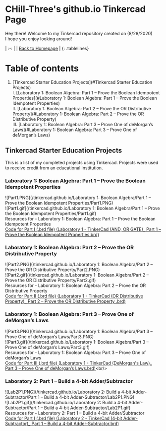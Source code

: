 <!-- Quick Notes -->
<!-- 1). To break lines: do two spaces after the line or do <br/> -->

<!-- Title -->
# CHill-Three's github.io Tinkercad Page
Hey there! Welcome to my Tinkercad repository created on (8/28/2020)<br/>
I hope you enjoy looking around!<br/>
<!-- Table of Contents (TITLES) -->

<!-- Home Button (Home) -->
<style>
.tablelines table, .tablelines td, .tablelines th {
        border: 2px solid black;
        }
</style>
| :-: |
| [Back to Homepage](https://chill-three.github.io/) |
{: .tablelines}

# Table of contents
1. [Tinkercad Starter Education Projects](#Tinkercad Starter Education Projects)<br/>
  I. [Laboratory 1: Boolean Algebra: Part 1 – Prove the Boolean Idempotent Properties](#Laboratory 1: Boolean Algebra: Part 1 – Prove the Boolean Idempotent Properties)<br/>
  II. [Laboratory 1: Boolean Algebra: Part 2 – Prove the OR Distributive Property](#Laboratory 1: Boolean Algebra: Part 2 – Prove the OR Distributive Property)<br/>
  III. [Laboratory 1: Boolean Algebra: Part 3 – Prove One of deMorgan’s Laws](#Laboratory 1: Boolean Algebra: Part 3 – Prove One of deMorgan’s Laws)<br/>
<!-- Table of Contents (BODY) -->

<!-- Tinkercad -->
## Tinkercad Starter Education Projects <a name="Tinkercad Starter Education Projects"></a>
This is a list of my completed projects using Tinkercad. Projects were used to receive credit from an educational institution.

<!-- Laboratory 1: Boolean Algebra: Part 1 – Prove the Boolean Idempotent Properties (SUB-PARA) -->
### Laboratory 1: Boolean Algebra: Part 1 – Prove the Boolean Idempotent Properties <a name="Laboratory 1: Boolean Algebra: Part 1 – Prove the Boolean Idempotent Properties"></a>
![Part1.PNG](/tinkercad.github.io/Laboratory 1: Boolean Algebra/Part 1 – Prove the Boolean Idempotent Properties/Part1.PNG)<br/>
![Part1.gif](/tinkercad.github.io/Laboratory 1: Boolean Algebra/Part 1 – Prove the Boolean Idempotent Properties/Part1.gif)<br/>
Resources for - Laboratory 1: Boolean Algebra: Part 1 – Prove the Boolean Idempotent Properties<br/>
[Code for Part I (.brd file) (Laboratory 1 - TinkerCad (AND, OR GATE)_ Part 1 – Prove the Boolean Idempotent Properties.brd)](https://github.com/CHill-Three/tinkercad.github.io/blob/master/Laboratory%201:%20Boolean%20Algebra/Part%201%20%E2%80%93%20Prove%20the%20Boolean%20Idempotent%20Properties/Laboratory%201%20-%20TinkerCad%20(AND%2C%20OR%20GATE)_%20Part%201%20%E2%80%93%20Prove%20the%20Boolean%20Idempotent%20Properties.brd)<br/>

<!-- Laboratory 1: Boolean Algebra: Part 2 – Prove the OR Distributive Property (SUB-PARA) -->
### Laboratory 1: Boolean Algebra: Part 2 – Prove the OR Distributive Property <a name="Laboratory 1: Boolean Algebra: Part 2 – Prove the OR Distributive Property"></a>
![Part2.PNG](/tinkercad.github.io/Laboratory 1: Boolean Algebra/Part 2 – Prove the OR Distributive Property/Part2.PNG)<br/>
![Part2.gif](/tinkercad.github.io/Laboratory 1: Boolean Algebra/Part 2 – Prove the OR Distributive Property/Part2.gif)<br/>
Resources for - Laboratory 1: Boolean Algebra: Part 2 – Prove the OR Distributive Property<br/>
[Code for Part II (.brd file) (Laboratory 1 - TinkerCad (OR Distributive Property)_ Part 2 – Prove the OR Distributive Property .brd)](https://github.com/CHill-Three/tinkercad.github.io/blob/master/Laboratory%201:%20Boolean%20Algebra/Part%202%20%E2%80%93%20Prove%20the%20OR%20Distributive%20Property/Laboratory%201%20-%20TinkerCad%20(OR%20Distributive%20Property)_%20Part%202%20%E2%80%93%20Prove%20the%20OR%20Distributive%20Property%20.brd)<br/>


<!-- Laboratory 1: Boolean Algebra: Part 3 – Prove One of deMorgan’s Laws (SUB-PARA) -->
### Laboratory 1: Boolean Algebra: Part 3 – Prove One of deMorgan’s Laws <a name="Laboratory 1: Boolean Algebra: Part 3 – Prove One of deMorgan’s Laws"></a>
![Part3.PNG](/tinkercad.github.io/Laboratory 1: Boolean Algebra/Part 3 – Prove One of deMorgan’s Laws/Part3.PNG)<br/>
![Part3.gif](/tinkercad.github.io/Laboratory 1: Boolean Algebra/Part 3 – Prove One of deMorgan’s Laws/Part3.gif)<br/>
Resources for - Laboratory 1: Boolean Algebra: Part 3 – Prove One of deMorgan’s Laws<br/>
[Code for Part III (.brd file) (Laboratory 1 - TinkerCad (DeMorgan's Law)_ Part 3 – Prove One of deMorgan’s Laws.brd)](https://github.com/CHill-Three/tinkercad.github.io/blob/master/Laboratory%201:%20Boolean%20Algebra/Part%203%20%E2%80%93%20Prove%20One%20of%20deMorgan%E2%80%99s%20Laws/Laboratory%201%20-%20TinkerCad%20(DeMorgan's%20Law)_%20Part%203%20%E2%80%93%20Prove%20One%20of%20deMorgan%E2%80%99s%20Laws.brd)<br/>

<!-- Laboratory 2: Part 1 – Build a 4-bit Adder/Subtractor (SUB-PARA) -->
### Laboratory 2: Part 1 – Build a 4-bit Adder/Subtractor <a name="Laboratory 2: Part 1 – Build a 4-bit Adder/Subtractor"></a>
![Lab2P1.PNG](/tinkercad.github.io/Laboratory 2: Build a 4-bit Adder-Subtractor/Part 1 – Build a 4-bit Adder-Subtractor/Lab2P1.PNG)<br/>
![Lab2P1.gif](/tinkercad.github.io/Laboratory 2: Build a 4-bit Adder-Subtractor/Part 1 – Build a 4-bit Adder-Subtractor/Lab2P1.gif)<br/>
Resources for - Laboratory 2: Part 1 – Build a 4-bit Adder/Subtractor<br/>
[Code for Part I (.brd file) (Laboratory 2 - TinkerCad (4-bit Adder-Subtractor)_ Part 1 – Build a 4-bit Adder-Subtractor.brd)](https://github.com/CHill-Three/tinkercad.github.io/blob/master/Laboratory%202:%20Build%20a%204-bit%20Adder-Subtractor/Part%201%20%E2%80%93%20Build%20a%204-bit%20Adder-Subtractor/Laboratory%202_%20Part%201%20%E2%80%93%20Build%20a%204-bit%20Adder_Subtractor.brd)<br/>

